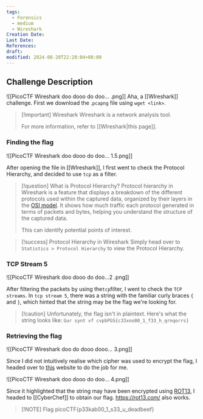 ```yaml
---
tags:
  - Forensics
  - medium
  - Wireshark
Creation Date: 
Last Date: 
References: 
draft: 
modified: 2024-08-20T22:28:04+08:00
---
```

## Challenge Description

![[PicoCTF Wireshark doo dooo do doo... .png]]
Aha, a [[WIreshark]] challenge. First we download the .`pcapng` file using `wget <link>`. 

>[!important] Wireshark
> Wireshark is a network analysis tool. 
> 
> For more information, refer to [[WIreshark|this page]].
### Finding the flag
![[PicoCTF Wireshark doo dooo do doo... 1.5.png]]

After opening the file in [[WIreshark]], I first went to check the Protocol Hierarchy, and decided to use `tcp` as a filter. 

>[!question] What is Protocol Hierarchy?
>Protocol hierarchy in Wireshark is a feature that displays a breakdown of the different protocols
>used within the captured data, organized by their layers in the [OSI model](https://www.geeksforgeeks.org/open-systems-interconnection-model-osi/). It shows how much traffic each protocol generated in terms of packets and bytes, helping you understand the structure of the captured data.
>
>This can identify potential points of interest.

>[!success] Protocol Hierarchy in Wireshark
>Simply head over to `Statistics > Protocol Hierarchy` to view the Protocol Hierarchy. 
### TCP Stream 5
![[PicoCTF Wireshark doo dooo do doo...2 .png]]

After filtering the packets by using the`tcp`filter, I went to check the `TCP streams`. In `tcp stream 5`, there was a string with the familiar curly braces `{` and `}`, which hinted that the string may be the flag we're looking for. 

>[!caution]  Unfortunately, the flag isn't in plaintext.
>Here's what the string looks like: `Gur synt vf cvpbPGS{c33xno00_1_f33_h_qrnqorrs}`

### Retrieving the flag
![[PicoCTF Wireshark doo do dooo dooo... 3.png]]

Since I did not intuitively realise which cipher was used to encrypt the flag, I headed over to [this](https://www.dcode.fr/cipher-identifier) website to do the job for me.

![[PicoCTF Wireshark doo dooo do doo... 4.png]]

Since it highlighted that the string may have been encrypted using [ROT13](https://en.wikipedia.org/wiki/ROT13), I headed to [[CyberChef]] to obtain our flag. https://rot13.com/ also works.

> [!NOTE] Flag
> picoCTF{p33kab00_1_s33_u_deadbeef}

